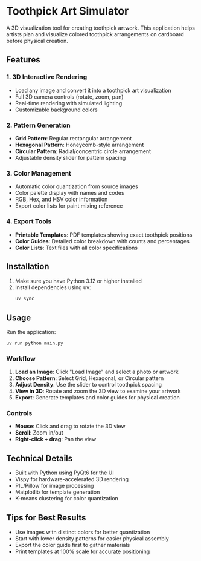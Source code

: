 # Toothpick Art Simulator

A 3D visualization tool for creating toothpick artwork. This application helps artists plan and visualize colored toothpick arrangements on cardboard before physical creation.

## Features

### 1. **3D Interactive Rendering**
- Load any image and convert it into a toothpick art visualization
- Full 3D camera controls (rotate, zoom, pan)
- Real-time rendering with simulated lighting
- Customizable background colors

### 2. **Pattern Generation**
- **Grid Pattern**: Regular rectangular arrangement
- **Hexagonal Pattern**: Honeycomb-style arrangement  
- **Circular Pattern**: Radial/concentric circle arrangement
- Adjustable density slider for pattern spacing

### 3. **Color Management**
- Automatic color quantization from source images
- Color palette display with names and codes
- RGB, Hex, and HSV color information
- Export color lists for paint mixing reference

### 4. **Export Tools**
- **Printable Templates**: PDF templates showing exact toothpick positions
- **Color Guides**: Detailed color breakdown with counts and percentages
- **Color Lists**: Text files with all color specifications

## Installation

1. Make sure you have Python 3.12 or higher installed
2. Install dependencies using uv:
   ```bash
   uv sync
   ```

## Usage

Run the application:
```bash
uv run python main.py
```

### Workflow

1. **Load an Image**: Click "Load Image" and select a photo or artwork
2. **Choose Pattern**: Select Grid, Hexagonal, or Circular pattern
3. **Adjust Density**: Use the slider to control toothpick spacing
4. **View in 3D**: Rotate and zoom the 3D view to examine your artwork
5. **Export**: Generate templates and color guides for physical creation

### Controls

- **Mouse**: Click and drag to rotate the 3D view
- **Scroll**: Zoom in/out
- **Right-click + drag**: Pan the view

## Technical Details

- Built with Python using PyQt6 for the UI
- Vispy for hardware-accelerated 3D rendering
- PIL/Pillow for image processing
- Matplotlib for template generation
- K-means clustering for color quantization

## Tips for Best Results

- Use images with distinct colors for better quantization
- Start with lower density patterns for easier physical assembly
- Export the color guide first to gather materials
- Print templates at 100% scale for accurate positioning
